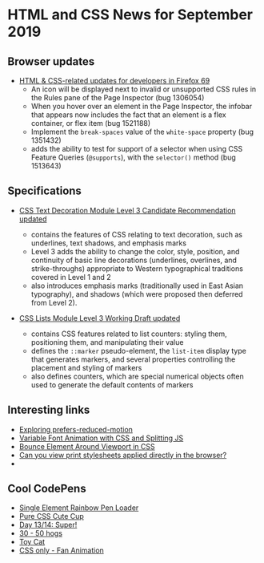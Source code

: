 # HTML and CSS News for September 2019

## Browser updates

- [HTML & CSS-related updates for developers in Firefox 69](https://developer.mozilla.org/en-US/docs/Mozilla/Firefox/Releases/69)
    + An icon will be displayed next to invalid or unsupported CSS rules in the Rules pane of the Page Inspector (bug 1306054)
    + When you hover over an element in the Page Inspector, the infobar that appears now includes the fact that an element is a flex container, or flex item (bug 1521188)
    + Implement the `break-spaces` value of the `white-space` property (bug 1351432)
    + adds the ability to test for support of a selector when using CSS Feature Queries (`@supports`), with the `selector()` method (bug 1513643)

## Specifications

- [CSS Text Decoration Module Level 3 Candidate Recommendation updated](https://www.w3.org/TR/css-text-decor-3/)
    + contains the features of CSS relating to text decoration, such as underlines, text shadows, and emphasis marks
    + Level 3 adds the ability to change the color, style, position, and continuity of basic line decorations (underlines, overlines, and strike-throughs) appropriate to Western typographical traditions covered in Level 1 and 2
    +   also introduces emphasis marks (traditionally used in East Asian typography), and shadows (which were proposed then deferred from Level 2).

- [CSS Lists Module Level 3 Working Draft updated](https://www.w3.org/TR/css-lists-3/)
    + contains CSS features related to list counters: styling them, positioning them, and manipulating their value
    + defines the `::marker` pseudo-element, the `list-item` display type that generates markers, and several properties controlling the placement and styling of markers
    + also defines counters, which are special numerical objects often used to generate the default contents of markers

## Interesting links

- [Exploring prefers-reduced-motion](https://www.phpied.com/exploring-prefers-reduced-motion/)
- [Variable Font Animation with CSS and Splitting JS](https://css-irl.info/variable-font-animation-with-css-and-splitting-js/)
- [Bounce Element Around Viewport in CSS](https://css-tricks.com/bounce-element-around-viewport-in-css/)
- [Can you view print stylesheets applied directly in the browser?](https://css-tricks.com/can-you-view-print-stylesheets-applied-directly-in-the-browser/)
- [](https://www.aaron-powell.com/posts/2019-08-14-css-can-do-this-and-its-terrifying/)

## Cool CodePens

- [Single Element Rainbow Pen Loader](https://codepen.io/dariocorsi/pen/XvjrEN)
- [Pure CSS Cute Cup](https://codepen.io/keirafoxy/pen/JgdBVW)
- [Day 13/14: Super!](https://codepen.io/dustybutton/pen/ydZdvr)
- [30 - 50 hogs](https://codepen.io/cassie-codes/pen/MNrPza)
- [Toy Cat](https://codepen.io/thewizardjs/pen/VoMMex)
- [CSS only - Fan Animation](https://codepen.io/mrlaseptima/pen/vYBGebX)
